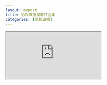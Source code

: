 ```yaml
---
layout: mypost
title: 影视直播类软件合集
categories: [影视直播]
---
```


<div id="iframe-container">
    <iframe src="https://kdocs.cn/l/cjoTnsQnkl8d"></iframe>
</div>

<script>
    function resizeIframe(obj) {
        obj.style.height = obj.contentWindow.document.documentElement.scrollHeight + 'px';
    }

    window.addEventListener('resize', function() {
        var iframe = document.querySelector('#iframe-container iframe');
        resizeIframe(iframe);
    });

    window.addEventListener('load', function() {
        var iframe = document.querySelector('#iframe-container iframe');
        resizeIframe(iframe);
    });
</script>


